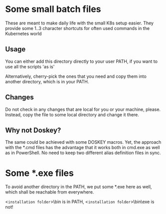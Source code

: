<!--
SPDX-FileCopyrightText: © 2023 Siemens Healthcare GmbH

SPDX-License-Identifier: MIT
-->

# Some small batch files

These are meant to make daily life with the small K8s setup easier.
They provide some 1..3 character shortcuts for often used commands in the
Kubernetes world

## Usage

You can either add this directory directly to your user PATH, if you want
to use all the scripts 'as is'

Alternatively, cherry-pick the ones that you need and copy them into another directory,
which is in your PATH.

## Changes

Do not check in any changes that are local for you or your machine, please.
Instead, copy the file to some local directory and change it there.

## Why not Doskey?

The same could be achieved with some DOSKEY macros.
Yet, the approach with the *.cmd files has the advantage that it works
both in cmd.exe as well as in PowerShell. No need to keep two different
alias definition files in sync.

# Some *.exe files

To avoid another directory in the PATH, we put some *.exe here as well, which shall
be reachable from everywhere.

<`installation folder`>\bin is in PATH, <`installation folder`>\bin\exe is not!